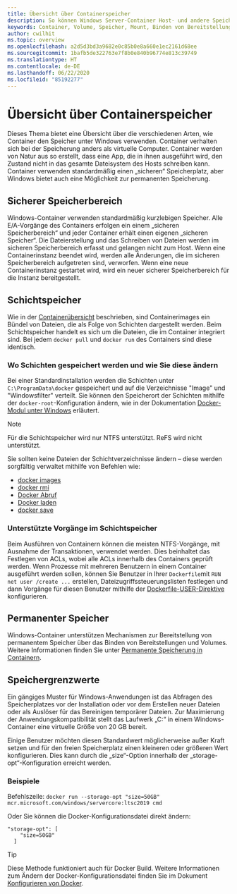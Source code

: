```yaml
---
title: Übersicht über Containerspeicher
description: So können Windows Server-Container Host- und andere Speichertypen verwenden
keywords: Container, Volume, Speicher, Mount, Binden von Bereitstellungen
author: cwilhit
ms.topic: overview
ms.openlocfilehash: a2d5d3bd3a9682e0c85b0e8a660e1ec2161d68ee
ms.sourcegitcommit: 1bafb5de322763e7f8b0e840b96774e813c39749
ms.translationtype: HT
ms.contentlocale: de-DE
ms.lasthandoff: 06/22/2020
ms.locfileid: "85192277"
---
```

# <a name="container-storage-overview"></a>Übersicht über Containerspeicher

<!-- Great diagram would be great! -->

Dieses Thema bietet eine Übersicht über die verschiedenen Arten, wie Container den Speicher unter Windows verwenden. Container verhalten sich bei der Speicherung anders als virtuelle Computer. Container werden von Natur aus so erstellt, dass eine App, die in ihnen ausgeführt wird, den Zustand nicht in das gesamte Dateisystem des Hosts schreiben kann. Container verwenden standardmäßig einen „sicheren“ Speicherplatz, aber Windows bietet auch eine Möglichkeit zur permanenten Speicherung.

## <a name="scratch-space"></a>Sicherer Speicherbereich

Windows-Container verwenden standardmäßig kurzlebigen Speicher. Alle E/A-Vorgänge des Containers erfolgen ein einem „sicheren Speicherbereich“ und jeder Container erhält einen eigenen „sicheren Speicher“. Die Dateierstellung und das Schreiben von Dateien werden im sicheren Speicherbereich erfasst und gelangen nicht zum Host. Wenn eine Containerinstanz beendet wird, werden alle Änderungen, die im sicheren Speicherbereich aufgetreten sind, verworfen. Wenn eine neue Containerinstanz gestartet wird, wird ein neuer sicherer Speicherbereich für die Instanz bereitgestellt.

## <a name="layer-storage"></a>Schichtspeicher

Wie in der [Containerübersicht](../about/index.md) beschrieben, sind Containerimages ein Bündel von Dateien, die als Folge von Schichten dargestellt werden. Beim Schichtspeicher handelt es sich um die Dateien, die im Container integriert sind. Bei jedem `docker pull` und `docker run` des Containers sind diese identisch.

### <a name="where-layers-are-stored-and-how-to-change-it"></a>Wo Schichten gespeichert werden und wie Sie diese ändern

Bei einer Standardinstallation werden die Schichten unter `C:\ProgramData\docker` gespeichert und auf die Verzeichnisse "Image" und "Windowsfilter" verteilt. Sie können den Speicherort der Schichten mithilfe der `docker-root`-Konfiguration ändern, wie in der Dokumentation [Docker-Modul unter Windows](../manage-docker/configure-docker-daemon.md) erläutert.

> [!NOTE]
> Für die Schichtspeicher wird nur NTFS unterstützt. ReFS wird nicht unterstützt.

Sie sollten keine Dateien der Schichtverzeichnisse ändern – diese werden sorgfältig verwaltet mithilfe von Befehlen wie:

- [docker images](https://docs.docker.com/engine/reference/commandline/images/)
- [docker rmi](https://docs.docker.com/engine/reference/commandline/rmi/)
- [Docker Abruf](https://docs.docker.com/engine/reference/commandline/pull/)
- [Docker laden](https://docs.docker.com/engine/reference/commandline/load/)
- [docker save](https://docs.docker.com/engine/reference/commandline/save/)

### <a name="supported-operations-in-layer-storage"></a>Unterstützte Vorgänge im Schichtspeicher

Beim Ausführen von Containern können die meisten NTFS-Vorgänge, mit Ausnahme der Transaktionen, verwendet werden. Dies beinhaltet das Festlegen von ACLs, wobei alle ACLs innerhalb des Containers geprüft werden. Wenn Prozesse mit mehreren Benutzern in einem Container ausgeführt werden sollen, können Sie Benutzer in Ihrer `Dockerfile`mit `RUN net user /create ...` erstellen, Dateizugriffssteuerungslisten festlegen und dann Vorgänge für diesen Benutzer mithilfe der [Dockerfile-USER-Direktive](https://docs.docker.com/engine/reference/builder/#user) konfigurieren.

## <a name="persistent-storage"></a>Permanenter Speicher

Windows-Container unterstützen Mechanismen zur Bereitstellung von permanentem Speicher über das Binden von Bereitstellungen und Volumes. Weitere Informationen finden Sie unter [Permanente Speicherung in Containern](./persistent-storage.md).

## <a name="storage-limits"></a>Speichergrenzwerte

Ein gängiges Muster für Windows-Anwendungen ist das Abfragen des Speicherplatzes vor der Installation oder vor dem Erstellen neuer Dateien oder als Auslöser für das Bereinigen temporärer Dateien.  Zur Maximierung der Anwendungskompatibilität stellt das Laufwerk „C:“ in einem Windows-Container eine virtuelle Größe von 20 GB bereit.

Einige Benutzer möchten diesen Standardwert möglicherweise außer Kraft setzen und für den freien Speicherplatz einen kleineren oder größeren Wert konfigurieren. Dies kann durch die „size“-Option innerhalb der „storage-opt“-Konfiguration erreicht werden.

### <a name="examples"></a>Beispiele

Befehlszeile: `docker run --storage-opt "size=50GB" mcr.microsoft.com/windows/servercore:ltsc2019 cmd`

Oder Sie können die Docker-Konfigurationsdatei direkt ändern:

```Docker Configuration File
"storage-opt": [
    "size=50GB"
  ]
```

> [!TIP]
> Diese Methode funktioniert auch für Docker Build. Weitere Informationen zum Ändern der Docker-Konfigurationsdatei finden Sie im Dokument [Konfigurieren von Docker](https://docs.microsoft.com/virtualization/windowscontainers/manage-docker/configure-docker-daemon#configure-docker-with-configuration-file).
